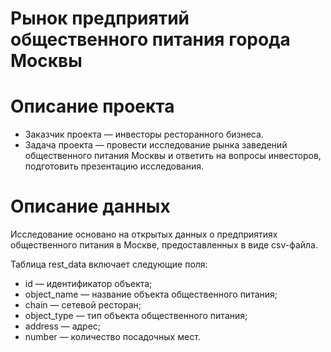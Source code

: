 # Рынок предприятий общественного питания города Москвы

# Описание проекта

- Заказчик проекта — инвесторы ресторанного бизнеса.
- Задача проекта — провести исследование рынка заведений общественного питания Москвы и ответить на вопросы инвесторов, подготовить презентацию исследования.

# Описание данных

Исследование основано на открытых данных о предприятиях общественного питания в Москве, предоставленных в виде csv-файла.

Таблица rest_data включает следующие поля:
- id — идентификатор объекта;
- object_name — название объекта общественного питания;
- chain — сетевой ресторан;
- object_type — тип объекта общественного питания;
- address — адрес;
- number — количество посадочных мест.
